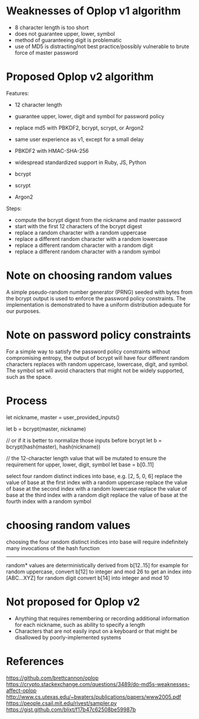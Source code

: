 # Weaknesses of Oplop v1 algorithm

- 8 character length is too short
- does not guarantee upper, lower, symbol
- method of guaranteeing digit is problematic
- use of MD5 is distracting/not best practice/possibly vulnerable to brute force of master password

# Proposed Oplop v2 algorithm

Features:

- 12 character length
- guarantee upper, lower, digit and symbol for password policy
- replace md5 with PBKDF2, bcrypt, scrypt, or Argon2
- same user experience as v1, except for a small delay

- PBKDF2 with HMAC-SHA-256
 - widespread standardized support in Ruby, JS, Python
- bcrypt
- scrypt
- Argon2

Steps:

- compute the bcrypt digest from the nickname and master password
- start with the first 12 characters of the bcrypt digest
- replace a random character with a random uppercase
- replace a different random character with a random lowercase
- replace a different random character with a random digit
- replace a different random character with a random symbol

# Note on choosing random values

A simple pseudo-random number generator (PRNG) seeded with bytes from the bcrypt output is used to enforce the password policy constraints.
The implementation is demonstrated to have a uniform distribution adequate for our purposes.

# Note on password policy constraints

For a simple way to satisfy the password policy constraints without compromising entropy,
the output of bcrypt will have four different random characters replaces with random uppercase, lowercase, digit, and symbol.
The symbol set will avoid characters that might not be widely supported, such as the space.


# Process

let nickname, master = user_provided_inputs()

let b = bcrypt(master, nickname)

// or if it is better to normalize those inputs before bcrypt
let b = bcrypt(hash(master), hash(nickname))

// the 12-character length value that will be mutated to ensure the requirement for upper, lower, digit, symbol
let base = b[0..11]

select four random distinct indices into base, e.g. [2, 5, 0, 6]
replace the value of base at the first index with a random uppercase
replace the value of base at the second index with a random lowercase
replace the value of base at the third index with a random digit
replace the value of base at the fourth index with a random symbol

# choosing random values
choosing the four random distinct indices into base will require indefinitely many invocations of the hash function


---

random* values are deterministically derived from b[12..15]
for example for random uppercase, convert b[12] to integer and mod 26 to get an index into [ABC...XYZ]
for random digit convert b[14] into integer and mod 10

# Not proposed for Oplop v2

- Anything that requires remembering or recording additional information for each nickname, such as ability to specify a length
- Characters that are not easily input on a keyboard or that might be disallowed by poorly-implemented systems

# References

https://github.com/brettcannon/oplop
https://crypto.stackexchange.com/questions/3489/do-md5s-weaknesses-affect-oplop
http://www.cs.utexas.edu/~bwaters/publications/papers/www2005.pdf
https://people.csail.mit.edu/rivest/sampler.py
https://gist.github.com/blixt/f17b47c62508be59987b


